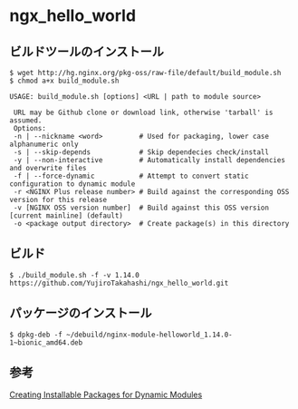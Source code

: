 # ngx_hello_world

## ビルドツールのインストール
```
$ wget http://hg.nginx.org/pkg-oss/raw-file/default/build_module.sh
$ chmod a+x build_module.sh
```

```
USAGE: build_module.sh [options] <URL | path to module source>

 URL may be Github clone or download link, otherwise 'tarball' is assumed.
 Options:
 -n | --nickname <word>         # Used for packaging, lower case alphanumeric only
 -s | --skip-depends            # Skip dependecies check/install
 -y | --non-interactive         # Automatically install dependencies and overwrite files
 -f | --force-dynamic           # Attempt to convert static configuration to dynamic module
 -r <NGINX Plus release number> # Build against the corresponding OSS version for this release
 -v [NGINX OSS version number]  # Build against this OSS version [current mainline] (default)
 -o <package output directory>  # Create package(s) in this directory
```

## ビルド
```
$ ./build_module.sh -f -v 1.14.0 https://github.com/YujiroTakahashi/ngx_hello_world.git
```

## パッケージのインストール

```
$ dpkg-deb -f ~/debuild/nginx-module-helloworld_1.14.0-1~bionic_amd64.deb
```


## 参考

[Creating Installable Packages for Dynamic Modules](https://www.nginx.com/blog/creating-installable-packages-dynamic-modules/)
